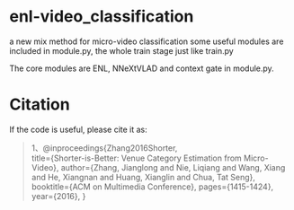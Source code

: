 # enl-video_classification
a new mix method for micro-video classification
some useful modules are included in module.py, the whole train stage just like train.py


The core modules are ENL, NNeXtVLAD and context gate in module.py.

**Citation** 
=

If the code is useful, please cite it as:

>1、@inproceedings{Zhang2016Shorter,  
  >title={Shorter-is-Better: Venue Category Estimation from Micro-Video},
  >author={Zhang, Jianglong and Nie, Liqiang and Wang, Xiang and He, Xiangnan and Huang, Xianglin and Chua, Tat Seng},
  >booktitle={ACM on Multimedia Conference},
  >pages={1415-1424},
  >year={2016},
>}

